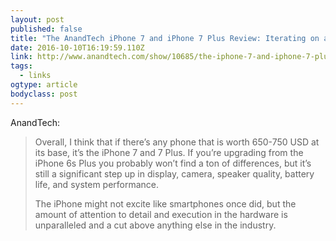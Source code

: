 ```yaml
---
layout: post 
published: false 
title: "The AnandTech iPhone 7 and iPhone 7 Plus Review: Iterating on a Flagship" 
date: 2016-10-10T16:19:59.110Z 
link: http://www.anandtech.com/show/10685/the-iphone-7-and-iphone-7-plus-review 
tags:
  - links
ogtype: article 
bodyclass: post 
---
```


AnandTech:

> Overall, I think that if there’s any phone that is worth 650-750 USD at its base, it’s the iPhone 7 and 7 Plus. If you’re upgrading from the iPhone 6s Plus you probably won’t find a ton of differences, but it’s still a significant step up in display, camera, speaker quality, battery life, and system performance.
>
> The iPhone might not excite like smartphones once did, but the amount of attention to detail and execution in the hardware is unparalleled and a cut above anything else in the industry.